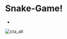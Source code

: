 # Snake-Game!
-
![cta_alt](https://user-images.githubusercontent.com/77198464/151265379-afc14449-21e1-485c-a5b3-3f3fbbfe4c9f.png)
